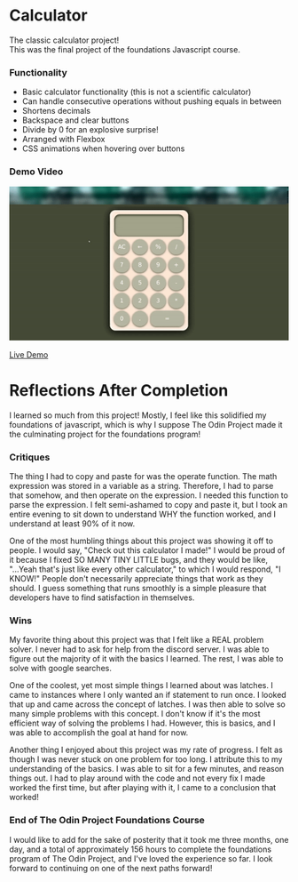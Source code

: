 # Calculator

The classic calculator project!  
This was the final project of the foundations Javascript course.

### Functionality

* Basic calculator functionality (this is not a scientific calculator)
* Can handle consecutive operations without pushing equals in between
* Shortens decimals
* Backspace and clear buttons
* Divide by 0 for an explosive surprise!
* Arranged with Flexbox
* CSS animations when hovering over buttons

### Demo Video

![Calculator Demo Video](calculator.gif)

[Live Demo](https://replit.com/@brenttbarness/Calculator?v=1)


# Reflections After Completion

I learned so much from this project! Mostly, I feel like this solidified my foundations of javascript, which is why I suppose The Odin Project made it the culminating project for the foundations program!


### Critiques

The thing I had to copy and paste for was the operate function. The math expression was stored in a variable as a string. Therefore, I had to parse that somehow, and then operate on the expression. I needed this function to parse the expression. I felt semi-ashamed to copy and paste it, but I took an entire evening to sit down to understand WHY the function worked, and I understand at least 90% of it now. 

One of the most humbling things about this project was showing it off to people. I would say, "Check out this calculator I made!" I would be proud of it because I fixed SO MANY TINY LITTLE bugs, and they would be like, "...Yeah that's just like every other calculator," to which I would respond, "I KNOW!" People don't necessarily appreciate things that work as they should. I guess something that runs smoothly is a simple pleasure that developers have to find satisfaction in themselves. 


### Wins

My favorite thing about this project was that I felt like a REAL problem solver. I never had to ask for help from the discord server. I was able to figure out the majority of it with the basics I learned. The rest, I was able to solve with google searches.

One of the coolest, yet most simple things I learned about was latches. I came to instances where I only wanted an if statement to run once. I looked that up and came across the concept of latches. I was then able to solve so many simple problems with this concept. I don't know if it's the most efficient way of solving the problems I had. However, this is basics, and I was able to accomplish the goal at hand for now. 

Another thing I enjoyed about this project was my rate of progress. I felt as though I was never stuck on one problem for too long. I attribute this to my understanding of the basics. I was able to sit for a few minutes, and reason things out. I had to play around with the code and not every fix I made worked the first time, but after playing with it, I came to a conclusion that worked!


### End of The Odin Project Foundations Course

I would like to add for the sake of posterity that it took me three months, one day, and a total of approximately 156 hours to complete the foundations program of The Odin Project, and I've loved the experience so far. I look forward to continuing on one of the next paths forward!